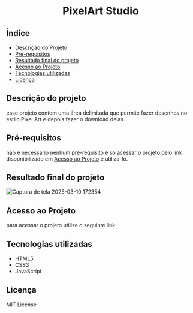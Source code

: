 <h1 align="center">
    PixelArt Studio
</h1>

## Índice
- [Descrição do Projeto](#descrição-do-projeto)
- [Pré-requisitos](#pré-requisitos)
- [Resultado final do projeto](#resultado-final-do-projeto)
- [Acesso ao Projeto](#acesso-ao-projeto)
- [Tecnologias utilizadas](#tecnologias-utilizadas)
- [Licença](#licença)

## Descrição do projeto
esse projeto contem uma área delimitada que permite fazer desenhos no estilo Pixel Art e depois fazer o download delas.

## Pré-requisitos
não é necessário nenhum pré-requisito é só acessar o projeto pelo link disponibilizado em [Acesso ao Projeto](#acesso-ao-projeto) e utiliza-lo.

## Resultado final do projeto
![Captura de tela 2025-03-10 172354](https://github.com/user-attachments/assets/865f7332-a9dc-49ac-8fe0-a50934333f3a)





## Acesso ao Projeto
para acessar o projeto utilize o seguinte link:


## Tecnologias utilizadas
- HTML5
- CSS3
- JavaScript

## Licença
MIT License
